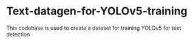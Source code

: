 # Text-datagen-for-YOLOv5-training
This codebase is used to create a dataset for training YOLOv5 for text detection
